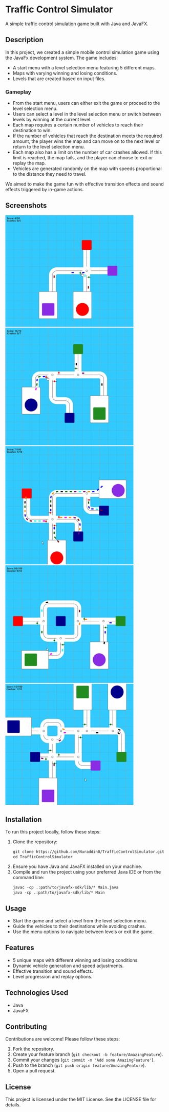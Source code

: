 <!DOCTYPE html>
<html lang="en">
<head>
    <meta charset="UTF-8">
    <meta name="viewport" content="width=device-width, initial-scale=1.0">
</head>
<body>

<h1>Traffic Control Simulator</h1>
<p>A simple traffic control simulation game built with Java and JavaFX.</p>

<h2>Description</h2>
<p>In this project, we created a simple mobile control simulation game using the JavaFx development system. The game includes:</p>
<ul>
    <li>A start menu with a level selection menu featuring 5 different maps.</li>
    <li>Maps with varying winning and losing conditions.</li>
    <li>Levels that are created based on input files.</li>
</ul>

<h3>Gameplay</h3>
<ul>
    <li>From the start menu, users can either exit the game or proceed to the level selection menu.</li>
    <li>Users can select a level in the level selection menu or switch between levels by winning at the current level.</li>
    <li>Each map requires a certain number of vehicles to reach their destination to win.</li>
    <li>If the number of vehicles that reach the destination meets the required amount, the player wins the map and can move on to the next level or return to the level selection menu.</li>
    <li>Each map also has a limit on the number of car crashes allowed. If this limit is reached, the map fails, and the player can choose to exit or replay the map.</li>
    <li>Vehicles are generated randomly on the map with speeds proportional to the distance they need to travel.</li>
</ul>
<p>We aimed to make the game fun with effective transition effects and sound effects triggered by in-game actions.</p>

<h2>Screenshots</h2>
<img src="images/Picture1.png" alt="Level 1" width="400">
<img src="images/Picture2.png" alt="Level 2" width="400">
<img src="images/Picture3.png" alt="Level 3" width="400">
<img src="images/Picture4.png" alt="Level 4" width="400">
<img src="images/Picture5.png" alt="Level 5" width="400">
<h2>Installation</h2>
<p>To run this project locally, follow these steps:</p>
<ol>
    <li>Clone the repository:</li>
    <pre><code>git clone https://github.com/Nuraddin0/TrafficControlSimulator.git
cd TrafficControlSimulator
</code></pre>
    <li>Ensure you have Java and JavaFX installed on your machine.</li>
    <li>Compile and run the project using your preferred Java IDE or from the command line:</li>
    <pre><code>javac -cp .:path/to/javafx-sdk/lib/* Main.java
java -cp .:path/to/javafx-sdk/lib/* Main
</code></pre>
</ol>

<h2>Usage</h2>
<ul>
    <li>Start the game and select a level from the level selection menu.</li>
    <li>Guide the vehicles to their destinations while avoiding crashes.</li>
    <li>Use the menu options to navigate between levels or exit the game.</li>
</ul>

<h2>Features</h2>
<ul>
    <li>5 unique maps with different winning and losing conditions.</li>
    <li>Dynamic vehicle generation and speed adjustments.</li>
    <li>Effective transition and sound effects.</li>
    <li>Level progression and replay options.</li>
</ul>

<h2>Technologies Used</h2>
<ul>
    <li>Java</li>
    <li>JavaFX</li>
</ul>

<h2>Contributing</h2>
<p>Contributions are welcome! Please follow these steps:</p>
<ol>
    <li>Fork the repository.</li>
    <li>Create your feature branch (<code>git checkout -b feature/AmazingFeature</code>).</li>
    <li>Commit your changes (<code>git commit -m 'Add some AmazingFeature'</code>).</li>
    <li>Push to the branch (<code>git push origin feature/AmazingFeature</code>).</li>
    <li>Open a pull request.</li>
</ol>

<h2>License</h2>
<p>This project is licensed under the MIT License. See the LICENSE file for details.</p>

</body>
</html>
